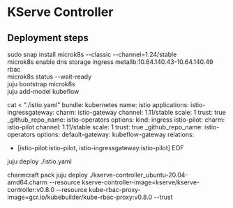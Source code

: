 # KServe Controller

## Deployment steps

sudo snap install microk8s --classic --channel=1.24/stable                                                                                                                                    
microk8s enable dns storage ingress metallb:10.64.140.43-10.64.140.49 rbac                                                                                                                    
microk8s status --wait-ready                                              
juju bootstrap microk8s                                                                                                                                                                       
juju add-model kubeflow   

cat <<EOF > "./istio.yaml"
bundle: kubernetes
name: istio
applications:
  istio-ingressgateway:
    charm: istio-gateway
    channel: 1.11/stable
    scale: 1
    trust: true
    _github_repo_name: istio-operators
    options:
      kind: ingress
  istio-pilot:
    charm: istio-pilot
    channel: 1.11/stable
    scale: 1
    trust: true
    _github_repo_name: istio-operators
    options:
      default-gateway: kubeflow-gateway
relations:
  - [istio-pilot:istio-pilot, istio-ingressgateway:istio-pilot]
EOF

juju deploy ./istio.yaml

charmcraft pack
juju deploy ./kserve-controller_ubuntu-20.04-amd64.charm --resource kserve-controller-image=kserve/kserve-controller:v0.8.0 --resource kube-rbac-proxy-image=gcr.io/kubebuilder/kube-rbac-proxy:v0.8.0 --trust


